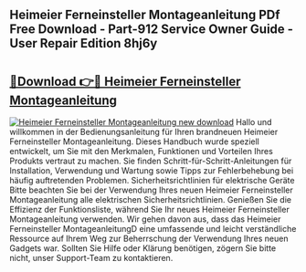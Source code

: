 ## Heimeier Ferneinsteller Montageanleitung PDf Free Download - Part-912 Service Owner Guide - User Repair Edition 8hj6y

# <h2><a href="http://df8ibvc.blite.top/?on=Heimeier+Ferneinsteller+Montageanleitung">🔗Download 👉🔴 Heimeier Ferneinsteller Montageanleitung</a></h2>

[![Heimeier Ferneinsteller Montageanleitung new download](https://i.imgur.com/lujVjoI.png)](http://df8ibvc.blite.top/?on=Heimeier+Ferneinsteller+Montageanleitung)
Hallo und willkommen in der Bedienungsanleitung für Ihren brandneuen Heimeier Ferneinsteller Montageanleitung. Dieses Handbuch wurde speziell entwickelt, um Sie mit den Merkmalen, Funktionen und Vorteilen Ihres Produkts vertraut zu machen. Sie finden Schritt-für-Schritt-Anleitungen für Installation, Verwendung und Wartung sowie Tipps zur Fehlerbehebung bei häufig auftretenden Problemen. Sicherheitsrichtlinien für elektrische Geräte Bitte beachten Sie bei der Verwendung Ihres neuen Heimeier Ferneinsteller Montageanleitung alle elektrischen Sicherheitsrichtlinien. Genießen Sie die Effizienz der Funktionsliste, während Sie Ihr neues Heimeier Ferneinsteller Montageanleitung verwenden. Wir gehen davon aus, dass das Heimeier Ferneinsteller MontageanleitungD eine umfassende und leicht verständliche Ressource auf Ihrem Weg zur Beherrschung der Verwendung Ihres neuen Gadgets war. Sollten Sie Hilfe oder Klärung benötigen, zögern Sie bitte nicht, unser Support-Team zu kontaktieren.

